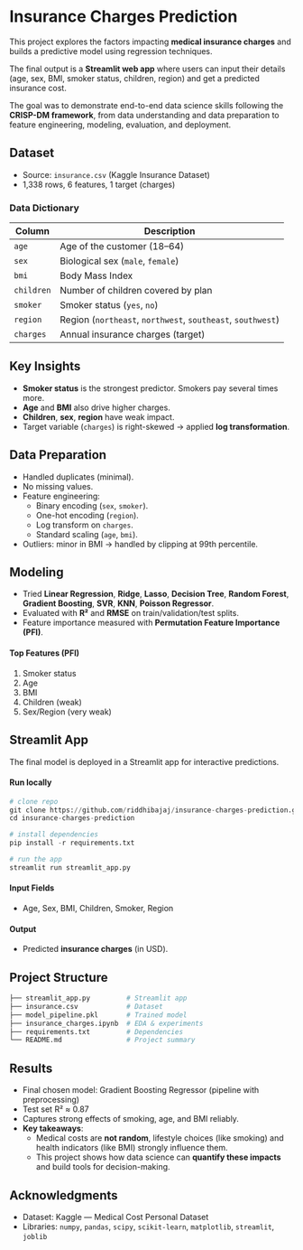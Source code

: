 # Insurance Charges Prediction
This project explores the factors impacting **medical insurance charges** and builds a predictive model using regression techniques.

The final output is a **Streamlit web app** where users can input their details (age, sex, BMI, smoker status, children, region) and get a predicted insurance cost.

The goal was to demonstrate end-to-end data science skills following the **CRISP-DM framework**, from data understanding and data preparation to feature engineering, modeling, evaluation, and deployment.

## Dataset
* Source: `insurance.csv` (Kaggle Insurance Dataset)
* 1,338 rows, 6 features, 1 target (charges)

### Data Dictionary
| Column     | Description                                                 |
| ---------- | ----------------------------------------------------------- |
| `age`      | Age of the customer (18–64)                                 |
| `sex`      | Biological sex (`male`, `female`)                           |
| `bmi`      | Body Mass Index                                             |
| `children` | Number of children covered by plan                          |
| `smoker`   | Smoker status (`yes`, `no`)                                 |
| `region`   | Region (`northeast`, `northwest`, `southeast`, `southwest`) |
| `charges`  | Annual insurance charges (target)                           |

## Key Insights
* **Smoker status** is the strongest predictor. Smokers pay several times more.
* **Age** and **BMI** also drive higher charges.
* **Children**, **sex**, **region** have weak impact.
* Target variable (`charges`) is right-skewed → applied **log transformation**.

## Data Preparation
* Handled duplicates (minimal).
* No missing values.
* Feature engineering:
  * Binary encoding (`sex`, `smoker`).
  * One-hot encoding (`region`).
  * Log transform on `charges`.
  * Standard scaling (`age`, `bmi`).
* Outliers: minor in BMI → handled by clipping at 99th percentile.

## Modeling
* Tried **Linear Regression**, **Ridge**, **Lasso**, **Decision Tree**, **Random Forest**, **Gradient Boosting**, **SVR**, **KNN**, **Poisson Regressor**.
* Evaluated with **R²** and **RMSE** on train/validation/test splits.
* Feature importance measured with **Permutation Feature Importance (PFI)**.

#### Top Features (PFI)
1. Smoker status
2. Age
3. BMI
4. Children (weak)
5. Sex/Region (very weak)

## Streamlit App
The final model is deployed in a Streamlit app for interactive predictions.

#### Run locally
```python
# clone repo
git clone https://github.com/riddhibajaj/insurance-charges-prediction.git
cd insurance-charges-prediction

# install dependencies
pip install -r requirements.txt

# run the app
streamlit run streamlit_app.py
```

#### Input Fields
* Age, Sex, BMI, Children, Smoker, Region

#### Output
* Predicted **insurance charges** (in USD).

## Project Structure
```python
├── streamlit_app.py         # Streamlit app
├── insurance.csv            # Dataset
├── model_pipeline.pkl       # Trained model
├── insurance_charges.ipynb  # EDA & experiments
├── requirements.txt         # Dependencies
└── README.md                # Project summary
```

## Results
* Final chosen model: Gradient Boosting Regressor (pipeline with preprocessing)
* Test set R² ≈ 0.87
* Captures strong effects of smoking, age, and BMI reliably.
* **Key takeaways**:
  * Medical costs are **not random**, lifestyle choices (like smoking) and health indicators (like BMI) strongly influence them.
  * This project shows how data science can **quantify these impacts** and build tools for decision-making. 

## Acknowledgments
* Dataset: Kaggle — Medical Cost Personal Dataset
* Libraries: `numpy`, `pandas`, `scipy`, `scikit-learn`, `matplotlib`, `streamlit`, `joblib`
